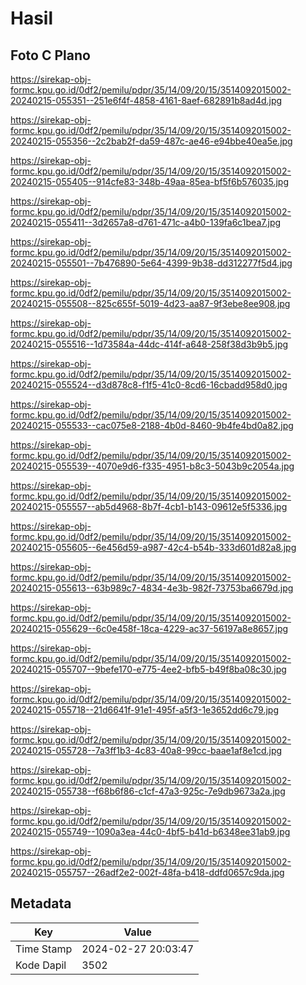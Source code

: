 # Hasil

## Foto C Plano

https://sirekap-obj-formc.kpu.go.id/0df2/pemilu/pdpr/35/14/09/20/15/3514092015002-20240215-055351--251e6f4f-4858-4161-8aef-682891b8ad4d.jpg

https://sirekap-obj-formc.kpu.go.id/0df2/pemilu/pdpr/35/14/09/20/15/3514092015002-20240215-055356--2c2bab2f-da59-487c-ae46-e94bbe40ea5e.jpg

https://sirekap-obj-formc.kpu.go.id/0df2/pemilu/pdpr/35/14/09/20/15/3514092015002-20240215-055405--914cfe83-348b-49aa-85ea-bf5f6b576035.jpg

https://sirekap-obj-formc.kpu.go.id/0df2/pemilu/pdpr/35/14/09/20/15/3514092015002-20240215-055411--3d2657a8-d761-471c-a4b0-139fa6c1bea7.jpg

https://sirekap-obj-formc.kpu.go.id/0df2/pemilu/pdpr/35/14/09/20/15/3514092015002-20240215-055501--7b476890-5e64-4399-9b38-dd312277f5d4.jpg

https://sirekap-obj-formc.kpu.go.id/0df2/pemilu/pdpr/35/14/09/20/15/3514092015002-20240215-055508--825c655f-5019-4d23-aa87-9f3ebe8ee908.jpg

https://sirekap-obj-formc.kpu.go.id/0df2/pemilu/pdpr/35/14/09/20/15/3514092015002-20240215-055516--1d73584a-44dc-414f-a648-258f38d3b9b5.jpg

https://sirekap-obj-formc.kpu.go.id/0df2/pemilu/pdpr/35/14/09/20/15/3514092015002-20240215-055524--d3d878c8-f1f5-41c0-8cd6-16cbadd958d0.jpg

https://sirekap-obj-formc.kpu.go.id/0df2/pemilu/pdpr/35/14/09/20/15/3514092015002-20240215-055533--cac075e8-2188-4b0d-8460-9b4fe4bd0a82.jpg

https://sirekap-obj-formc.kpu.go.id/0df2/pemilu/pdpr/35/14/09/20/15/3514092015002-20240215-055539--4070e9d6-f335-4951-b8c3-5043b9c2054a.jpg

https://sirekap-obj-formc.kpu.go.id/0df2/pemilu/pdpr/35/14/09/20/15/3514092015002-20240215-055557--ab5d4968-8b7f-4cb1-b143-09612e5f5336.jpg

https://sirekap-obj-formc.kpu.go.id/0df2/pemilu/pdpr/35/14/09/20/15/3514092015002-20240215-055605--6e456d59-a987-42c4-b54b-333d601d82a8.jpg

https://sirekap-obj-formc.kpu.go.id/0df2/pemilu/pdpr/35/14/09/20/15/3514092015002-20240215-055613--63b989c7-4834-4e3b-982f-73753ba6679d.jpg

https://sirekap-obj-formc.kpu.go.id/0df2/pemilu/pdpr/35/14/09/20/15/3514092015002-20240215-055629--6c0e458f-18ca-4229-ac37-56197a8e8657.jpg

https://sirekap-obj-formc.kpu.go.id/0df2/pemilu/pdpr/35/14/09/20/15/3514092015002-20240215-055707--9befe170-e775-4ee2-bfb5-b49f8ba08c30.jpg

https://sirekap-obj-formc.kpu.go.id/0df2/pemilu/pdpr/35/14/09/20/15/3514092015002-20240215-055718--21d6641f-91e1-495f-a5f3-1e3652dd6c79.jpg

https://sirekap-obj-formc.kpu.go.id/0df2/pemilu/pdpr/35/14/09/20/15/3514092015002-20240215-055728--7a3ff1b3-4c83-40a8-99cc-baae1af8e1cd.jpg

https://sirekap-obj-formc.kpu.go.id/0df2/pemilu/pdpr/35/14/09/20/15/3514092015002-20240215-055738--f68b6f86-c1cf-47a3-925c-7e9db9673a2a.jpg

https://sirekap-obj-formc.kpu.go.id/0df2/pemilu/pdpr/35/14/09/20/15/3514092015002-20240215-055749--1090a3ea-44c0-4bf5-b41d-b6348ee31ab9.jpg

https://sirekap-obj-formc.kpu.go.id/0df2/pemilu/pdpr/35/14/09/20/15/3514092015002-20240215-055757--26adf2e2-002f-48fa-b418-ddfd0657c9da.jpg


## Metadata

| Key        | Value               |
| ---------- | ------------------- |
| Time Stamp | 2024-02-27 20:03:47 |
| Kode Dapil | 3502                |



